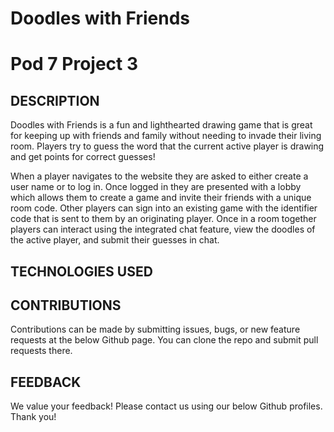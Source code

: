 # Doodles with Friends

# Pod 7 Project 3

## DESCRIPTION

Doodles with Friends is a fun and lighthearted drawing game that is great for keeping up with friends and family without needing to invade their living room. Players try to guess the word that the current active player is drawing and get points for correct guesses!

When a player navigates to the website they are asked to either create a user name or to log in. Once logged in they are presented with a lobby which allows them to create a game and invite their friends with a unique room code. Other players can sign into an existing game with the identifier code that is sent to them by an originating player. Once in a room together players can interact using the integrated chat feature, view the doodles of the active player, and submit their guesses in chat.

## TECHNOLOGIES USED

## CONTRIBUTIONS

Contributions can be made by submitting issues, bugs, or new feature requests at the below Github page. You can clone the repo and submit pull requests there.

## FEEDBACK

We value your feedback! Please contact us using our below Github profiles. Thank you!

##
